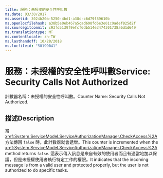 ```yaml
---
title: 服務：未授權的安全性呼叫數
ms.date: 03/30/2017
ms.assetid: 3024b20a-5250-4bd1-a38c-c6d79f89610b
ms.openlocfilehash: a38b5e0eb467a5cad698fd6e3e01c0adef825d2f
ms.sourcegitcommit: c93fd5139f9efcf6db514e3474301738a6d1d649
ms.translationtype: MT
ms.contentlocale: zh-TW
ms.lasthandoff: 10/28/2018
ms.locfileid: "50199041"
---
```

# <a name="service-security-calls-not-authorized"></a><span data-ttu-id="dbc21-102">服務：未授權的安全性呼叫數</span><span class="sxs-lookup"><span data-stu-id="dbc21-102">Service: Security Calls Not Authorized</span></span>
<span data-ttu-id="dbc21-103">計數器名稱：未授權的安全性呼叫數。</span><span class="sxs-lookup"><span data-stu-id="dbc21-103">Counter Name: Security Calls Not Authorized.</span></span>  
  
## <a name="description"></a><span data-ttu-id="dbc21-104">描述</span><span class="sxs-lookup"><span data-stu-id="dbc21-104">Description</span></span>  
 <span data-ttu-id="dbc21-105">當 <xref:System.ServiceModel.ServiceAuthorizationManager.CheckAccess%2A> 方法傳回 `false` 時，此計數器就會遞增。</span><span class="sxs-lookup"><span data-stu-id="dbc21-105">This counter is incremented when the <xref:System.ServiceModel.ServiceAuthorizationManager.CheckAccess%2A> method returns `false`.</span></span> <span data-ttu-id="dbc21-106">這表示傳入訊息是來自有效的使用者而且有適當地加以保護，但是未授權使用者執行特定工作的權限。</span><span class="sxs-lookup"><span data-stu-id="dbc21-106">It indicates that the incoming message is from a valid user and protected properly, but the user is not authorized to do specific tasks.</span></span>
